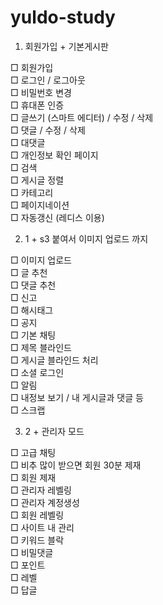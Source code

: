 # yuldo-study

1) 회원가입 + 기본게시판

□ 회원가입  
□ 로그인 / 로그아웃  
□ 비밀번호 변경  
□ 휴대폰 인증  
□ 글쓰기 (스마트 에디터) / 수정 / 삭제  
□ 댓글 / 수정 / 삭제  
□ 대댓글  
□ 개인정보 확인 페이지  
□ 검색  
□ 게시글 정렬  
□ 카테고리  
□ 페이지네이션  
□ 자동갱신 (레디스 이용)  

2) 1 + s3 붙여서 이미지 업로드 까지  

□ 이미지 업로드  
□ 글 추천  
□ 댓글 추천  
□ 신고  
□ 해시태그  
□ 공지  
□ 기본 채팅  
□ 제목 블라인드  
□ 게시글 블라인드 처리  
□ 소셜 로그인  
□ 알림  
□ 내정보 보기 / 내 게시글과 댓글 등  
□ 스크랩  

3) 2 + 관리자 모드  

□ 고급 채팅  
□ 비추 많이 받으면 회원 30분 제재  
□ 회원 제재  
□ 관리자 레벨링  
□ 관리자 계정생성  
□ 회원 레벨링  
□ 사이트 내 관리  
□ 키워드 블락  
□ 비밀댓글  
□ 포인트  
□ 레벨  
□ 답글  

